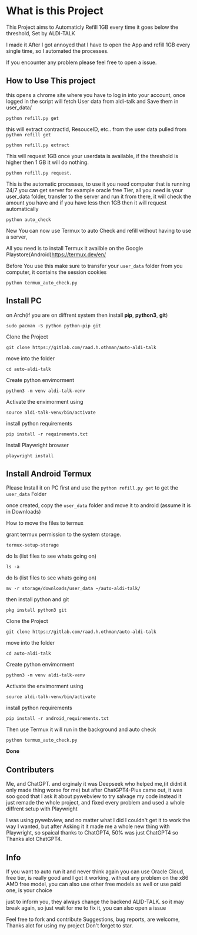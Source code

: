# What is this Project

This Project aims to Automaticly Refill 1GB every time it goes below the threshold, Set by ALDI-TALK

I made it After I got annoyed that I have to open the App and refill 1GB every single time, 
so I automated the processes.

If you encounter any problem please feel free to open a issue.
## How to Use This project

this opens a chrome site where you have to log in into your account, 
once logged in the script will fetch User data from aldi-talk
and Save them in user_data/
```
python refill.py get
```

this will extract contractId, ResouceID, etc.. from the user data pulled from ```python refill get```
```
python refill.py extract
```

This will request 1GB once your userdata is available, if the threshold is higher then 1 GB it will do nothing.
```
python refill.py request.
```

This is the automatic processes, to use it you need computer that is running 24/7 you can get server for example oracle free Tier,
all you need is your user_data folder, transfer to the server and run it from there, 
it will check the amount you have and if you have less then 1GB then it will request automatically
```
python auto_check
```

New
You can now use Termux to auto Check and refill without having to use a server,

All you need is to install Termux it availble on the Google Playstore(Android)https://termux.dev/en/

Before You use this make sure to transfer your ```user_data``` folder from you computer, it contains the session cookies

```
python termux_auto_check.py
```


## Install PC

on Arch(if you are on diffrent system then install **pip**, **python3**, **git**)
```
sudo pacman -S python python-pip git
```

Clone the Project
```
git clone https://gitlab.com/raad.h.othman/auto-aldi-talk
```

move into the folder
```
cd auto-aldi-talk
```

Create python envimorment
```
python3 -m venv aldi-talk-venv
```

Activate the envimorment using
```
source aldi-talk-venv/bin/activate
```

install python requirements
```
pip install -r requirements.txt
```

Install Playwright browser
```
playwright install
```

## Install Android Termux

Please Install it on PC first and use the ```python refill.py get``` to get the ```user_data``` Folder

once created, copy the ```user_data``` folder and move it to android (assume it is in Downloads)

How to move the files to termux

grant termux permission to the system storage.
```
termux-setup-storage
```

do ls (list files to see whats going on)
```
ls -a
```

do ls (list files to see whats going on)
```
mv -r storage/downloads/user_data ~/auto-aldi-talk/
```

then install python and git

```
pkg install python3 git
```

Clone the Project
```
git clone https://gitlab.com/raad.h.othman/auto-aldi-talk
```

move into the folder
```
cd auto-aldi-talk
```

Create python envimorment
```
python3 -m venv aldi-talk-venv
```

Activate the envimorment using
```
source aldi-talk-venv/bin/activate
```

install python requirements
```
pip install -r android_requirements.txt
```

Then use Termux it will run in the background and auto check 

```
python termux_auto_check.py
```

**Done**


## Contributers

Me, and ChatGPT. and orginaly it was Deepseek who helped me,(it didnt it only made thing worse for me) but after ChatGPT4-Plus came out, it was soo good that I ask it about pywebview 
to try salvage my code instead it just remade the whole project, and fixed every problem and used a whole diffrent setup with Playwright

I was using pywebview, and no matter what I did I couldn't get it to work the way I wanted,
but after Asking it it made me a whole new thing with Playwright, so spaical thanks to ChatGPT4, 50% was just ChatGPT4 so 
Thanks alot ChatGPT4.


## Info

If you want to auto run it and never think again you can use Oracle Cloud, free tier, is really good and I got it working, 
without any problem on the x86 AMD free model, you can also use other free models as well or use paid one, is your choice

just to inform you, they always change the backend ALID-TALK. so it may break again, so just wait for me to fix it, you can also open a issue

Feel free to fork and contribute Suggestions, bug reports, are welcome, Thanks alot for using my project Don't forget to star.
